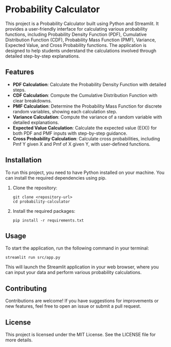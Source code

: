 # Probability Calculator

This project is a Probability Calculator built using Python and Streamlit. It provides a user-friendly interface for calculating various probability functions, including Probability Density Function (PDF), Cumulative Distribution Function (CDF), Probability Mass Function (PMF), Variance, Expected Value, and Cross Probability functions. The application is designed to help students understand the calculations involved through detailed step-by-step explanations.

## Features

- **PDF Calculation**: Calculate the Probability Density Function with detailed steps.
- **CDF Calculation**: Compute the Cumulative Distribution Function with clear breakdowns.
- **PMF Calculation**: Determine the Probability Mass Function for discrete random variables, showing each calculation step.
- **Variance Calculation**: Compute the variance of a random variable with detailed explanations.
- **Expected Value Calculation**: Calculate the expected value (E(X)) for both PDF and PMF inputs with step-by-step guidance.
- **Cross Probability Calculation**: Calculate cross probabilities, including Pmf Y given X and Pmf of X given Y, with user-defined functions.

## Installation

To run this project, you need to have Python installed on your machine. You can install the required dependencies using pip. 

1. Clone the repository:
   ```
   git clone <repository-url>
   cd probability-calculator
   ```

2. Install the required packages:
   ```
   pip install -r requirements.txt
   ```

## Usage

To start the application, run the following command in your terminal:
```
streamlit run src/app.py
```

This will launch the Streamlit application in your web browser, where you can input your data and perform various probability calculations.

## Contributing

Contributions are welcome! If you have suggestions for improvements or new features, feel free to open an issue or submit a pull request.

## License

This project is licensed under the MIT License. See the LICENSE file for more details.